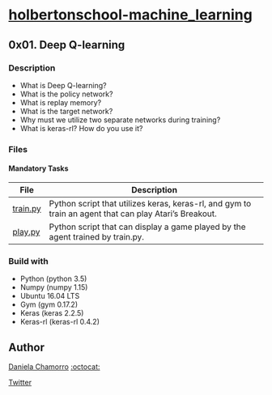 # [holbertonschool-machine_learning](https://github.com/dalexach/holbertonschool-machine_learning)

## 0x01. Deep Q-learning
### Description 

- What is Deep Q-learning?
- What is the policy network?
- What is replay memory?
- What is the target network?
- Why must we utilize two separate networks during training?
- What is keras-rl? How do you use it?


### Files
#### Mandatory Tasks

| File | Description |
| ------ | ------ |
| [train.py](train.py) | Python script that utilizes keras, keras-rl, and gym to train an agent that can play Atari’s Breakout. |
| [play.py](play.py) | Python script that can display a game played by the agent trained by train.py. |


### Build with
- Python (python 3.5)
- Numpy (numpy 1.15)
- Ubuntu 16.04 LTS 
- Gym (gym 0.17.2)
- Keras (keras 2.2.5)
- Keras-rl (keras-rl 0.4.2)

## Author

[Daniela Chamorro](https://www.linkedin.com/in/dalexach/) [:octocat:](https://github.com/dalexach)

[Twitter](https://twitter.com/dalexach)
